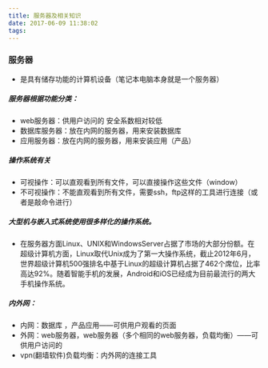```yaml
---
title: 服务器及相关知识
date: 2017-06-09 11:38:02
tags:
---
```

### 服务器
- 是具有储存功能的计算机设备（笔记本电脑本身就是一个服务器）
##### 服务器根据功能分类：
- web服务器：供用户访问的 安全系数相对较低
- 数据库服务器：放在内网的服务器，用来安装数据库
- 应用服务器：放在内网的服务器，用来安装应用（产品）

##### 操作系统有关
- 可视操作：可以直观看到所有文件，可以直接操作这些文件（window）
- 不可视操作：不能直观看到所有文件，需要ssh，ftp这样的工具进行连接（或者是敲命令进行）

##### 大型机与嵌入式系统使用很多样化的操作系统。
- 在服务器方面Linux、UNIX和WindowsServer占据了市场的大部分份额。在超级计算机方面，Linux取代Unix成为了第一大操作系统，截止2012年6月，世界超级计算机500强排名中基于Linux的超级计算机占据了462个席位，比率高达92%。随着智能手机的发展，Android和iOS已经成为目前最流行的两大手机操作系统。

##### 内外网：
- 内网：数据库 ，产品应用——可供用户观看的页面
- 外网：web服务器，web服务器（多个相同的web服务器，负载均衡）——可供用户访问的
- vpn(翻墙软件)负载均衡：内外网的连接工具